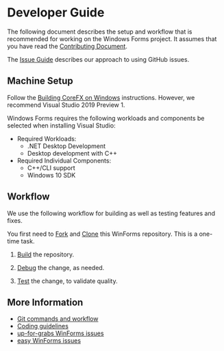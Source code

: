 # Developer Guide

The following document describes the setup and workflow that is recommended for working on the Windows Forms project. It assumes that you have read the [Contributing Document](contributing.md).

The [Issue Guide](issue-guide.md) describes our approach to using GitHub issues.

## Machine Setup

Follow the [Building CoreFX on Windows][corefx-windows-instructions] instructions. However, we recommend Visual Studio 2019 Preview 1.

Windows Forms requires the following workloads and components be selected when installing Visual Studio:

* Required Workloads:
  * .NET Desktop Development
  * Desktop development with C++
* Required Individual Components:
  * C++/CLI support
  * Windows 10 SDK

## Workflow

We use the following workflow for building as well as testing features and fixes.

You first need to [Fork][fork] and [Clone][clone] this WinForms repository. This is a one-time task.

1. [Build](building.md) the repository.

2. [Debug](debugging.md) the change, as needed.

3. [Test](testing.md) the change, to validate quality.

## More Information

* [Git commands and workflow][git-commands]
* [Coding guidelines][corefx-coding-guidelines]
* [up-for-grabs WinForms issues][up-for-grabs]
* [easy WinForms issues][easy]

[comment]: <> (URI Links)

[corefx-windows-instructions]: https://github.com/dotnet/corefx/blob/master/Documentation/building/windows-instructions.md
[fork]: https://github.com/dotnet/corefx/wiki/Checking-out-the-code-repository#fork-the-repository
[clone]: https://github.com/dotnet/corefx/wiki/Checking-out-the-code-repository#clone-the-repository
[git-commands]: https://github.com/dotnet/corefx/wiki/git-reference
[corefx-coding-guidelines]: https://github.com/dotnet/corefx/tree/master/Documentation#coding-guidelines
[up-for-grabs]: https://github.com/dotnet/winforms/issues?q=is%3Aopen+is%3Aissue+label%3Aup-for-grabs
[easy]: https://github.com/dotnet/winforms/issues?utf8=%E2%9C%93&q=is%3Aopen+is%3Aissue+label%3Aeasy
